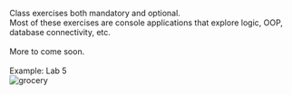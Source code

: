 Class exercises both mandatory and optional.<br>
Most of these exercises are console applications that explore logic, OOP, database connectivity, etc.<br><br>
More to come soon.<br><br>
Example: Lab 5<br>
![grocery](https://github.com/margoriordan/Java-Exercises/assets/104601376/b36b81d7-6ca1-4e70-963b-f7de6fe70a6b)
